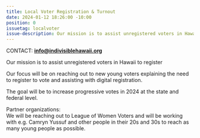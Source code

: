 ```yaml
---
title: Local Voter Registration & Turnout
date: 2024-01-12 18:26:00 -10:00
position: 0
issuetag: localvoter
issue-description: Our mission is to assist unregistered voters in Hawaii to register.
---
```


CONTACT: **[info@indivisiblehawaii.org](mailto:info@indivisiblehawaii.org)**

Our mission is to assist unregistered voters in Hawaii to register

Our focus will be on reaching out to new young voters explaining the need to register to vote and assisting with digital registration.

The goal will be to increase progressive votes in 2024 at the state and federal level.

Partner organizations:\
We will be reaching out to League of Women Voters and will be working with e.g. Camryn Yussuf and other people in their 20s and 30s to reach as many young people as possible.